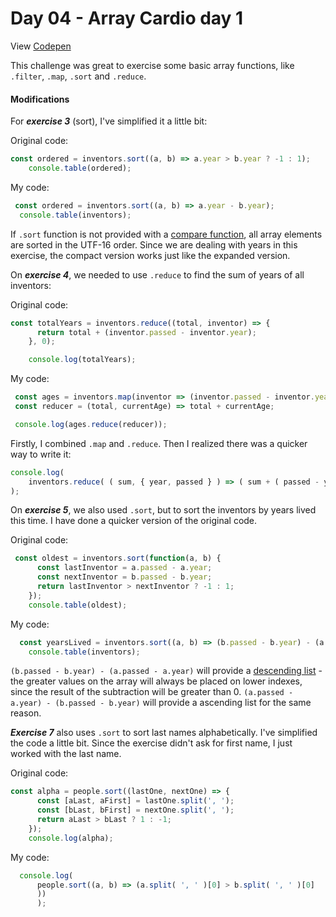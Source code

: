 # Day 04 - Array Cardio day 1

View [Codepen]()

This challenge was great to exercise some basic array functions, like ```.filter```, ```.map```, ```.sort``` and ```.reduce```.   

#### Modifications
For <b><i>exercise 3</i></b> (sort), I've simplified it a little bit:

Original code:

```javascript
const ordered = inventors.sort((a, b) => a.year > b.year ? -1 : 1);
    console.table(ordered);
```

My code:

```javascript
 const ordered = inventors.sort((a, b) => a.year - b.year);
  console.table(inventors);
```

If ```.sort``` function is not provided with a [compare function](https://developer.mozilla.org/en-US/docs/Web/JavaScript/Reference/Global_Objects/Array/sort), all array elements are sorted in the UTF-16 order.
Since we are dealing with years in this exercise, the compact version works just like the expanded version.


On <b><i>exercise 4</i></b>, we needed to use ```.reduce``` to find the sum of years of all inventors:

Original code:

```javascript
const totalYears = inventors.reduce((total, inventor) => {
      return total + (inventor.passed - inventor.year);
    }, 0);

    console.log(totalYears);
```

My code:

```javascript
 const ages = inventors.map(inventor => (inventor.passed - inventor.year))
 const reducer = (total, currentAge) => total + currentAge;

 console.log(ages.reduce(reducer));
```

Firstly, I combined ```.map``` and ```.reduce```. 
Then I realized there was a quicker way to write it:

```javascript
console.log(
    inventors.reduce( ( sum, { year, passed } ) => ( sum + ( passed - year ) ), 0 )
);
```

On <b><i>exercise 5</i></b>, we also used ```.sort```, but to sort the inventors by years lived this time.
I have done a quicker version of the original code.

Original code:

```javascript
 const oldest = inventors.sort(function(a, b) {
      const lastInventor = a.passed - a.year;
      const nextInventor = b.passed - b.year;
      return lastInventor > nextInventor ? -1 : 1;
    });
    console.table(oldest);
```

My code:

```javascript
  const yearsLived = inventors.sort((a, b) => (b.passed - b.year) - (a.passed - a.year));
    console.table(inventors);
```

```(b.passed - b.year) - (a.passed - a.year)``` will provide a [descending list](https://developer.mozilla.org/en-US/docs/Web/JavaScript/Reference/Global_Objects/Array/sort) - the greater values on the array will always be placed on lower indexes, since the result of the subtraction will be greater than 0.
```(a.passed - a.year) - (b.passed - b.year)``` will provide a ascending list for the same reason.


<b><i>Exercise 7</i></b> also uses ```.sort``` to sort last names alphabetically.
I've simplified the code a little bit. Since the exercise didn't ask for first name, I just worked with the last name.

Original code:

```javascript
const alpha = people.sort((lastOne, nextOne) => {
      const [aLast, aFirst] = lastOne.split(', ');
      const [bLast, bFirst] = nextOne.split(', ');
      return aLast > bLast ? 1 : -1;
    });
    console.log(alpha);
```

My code:

```javascript
  console.log(
      people.sort((a, b) => (a.split( ', ' )[0] > b.split( ', ' )[0]
      ))
      );
```






